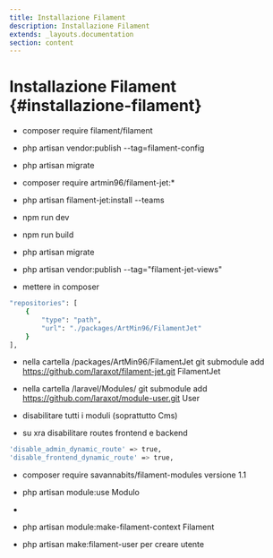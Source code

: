 ```yaml
---
title: Installazione Filament
description: Installazione Filament
extends: _layouts.documentation
section: content
---
```


# Installazione Filament {#installazione-filament}

- composer require filament/filament

- php artisan vendor:publish --tag=filament-config

- php artisan migrate

- composer require artmin96/filament-jet:*

- php artisan filament-jet:install --teams

- npm run dev

- npm run build

- php artisan migrate

- php artisan vendor:publish --tag="filament-jet-views"

- mettere in composer 

```bash
"repositories": [
    {
        "type": "path",
        "url": "./packages/ArtMin96/FilamentJet"
    }
],
```

- nella cartella /packages/ArtMin96/FilamentJet git submodule add https://github.com/laraxot/filament-jet.git FilamentJet

- nella cartella /laravel/Modules/ git submodule add https://github.com/laraxot/module-user.git User

- disabilitare tutti i moduli (soprattutto Cms)

- su xra disabilitare routes frontend e backend

```bash
'disable_admin_dynamic_route' => true,
'disable_frontend_dynamic_route' => true,
```

- composer require savannabits/filament-modules versione 1.1

- php artisan module:use Modulo
- 
- php artisan module:make-filament-context Filament

- php artisan make:filament-user per creare utente